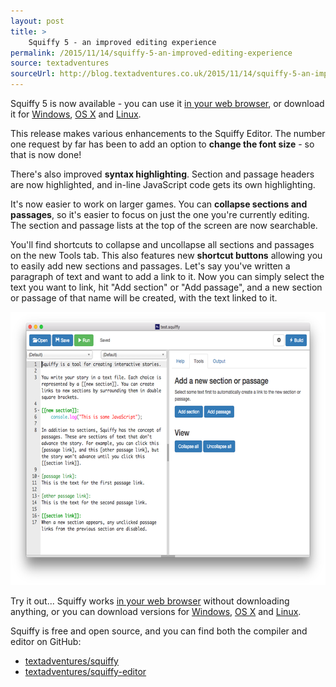 ```yaml
---
layout: post
title: >
    Squiffy 5 - an improved editing experience
permalink: /2015/11/14/squiffy-5-an-improved-editing-experience
source: textadventures
sourceUrl: http://blog.textadventures.co.uk/2015/11/14/squiffy-5-an-improved-editing-experience/
---
```

Squiffy 5 is now available - you can use it <a href="http://textadventures.co.uk/squiffy/editor">in your web browser</a>, or download it for <a href="https://github.com/textadventures/squiffy-editor/releases/download/v5.0/Squiffy.5.0.Windows.exe">Windows</a>, <a href="https://github.com/textadventures/squiffy-editor/releases/download/v5.0/Squiffy.5.0.OS.X.dmg">OS X</a> and <a href="https://github.com/textadventures/squiffy-editor/releases/download/v5.0/Squiffy.5.0.Linux.zip">Linux</a>.

This release makes various enhancements to the Squiffy Editor. The number one request by far has been to add an option to <strong>change the font size</strong> - so that is now done!

There's also improved <strong>syntax highlighting</strong>. Section and passage headers are now highlighted, and in-line JavaScript code gets its own highlighting.

It's now easier to work on larger games. You can <strong>collapse sections and passages</strong>, so it's easier to focus on just the one you're currently editing. The section and passage lists at the top of the screen are now searchable.

You'll find shortcuts to collapse and uncollapse all sections and passages on the new Tools tab. This also features new <strong>shortcut buttons</strong> allowing you to easily add new sections and passages. Let's say you've written a paragraph of text and want to add a link to it. Now you can simply select the text you want to link, hit "Add section" or "Add passage", and a new section or passage of that name will be created, with the text linked to it.

<img class="aligncenter size-large wp-image-2635" src="/images/2015/textadventuresblog.files.wordpress.com-2015-11-screen-shot-2015-11-14-at-18-35-00.png" alt="Squiffy 5" width="625" height="437" />

Try it out... Squiffy works <a href="http://textadventures.co.uk/squiffy/editor">in your web browser</a> without downloading anything, or you can download versions for <a href="https://github.com/textadventures/squiffy-editor/releases/download/v5.0/Squiffy.5.0.Windows.exe">Windows</a>, <a href="https://github.com/textadventures/squiffy-editor/releases/download/v5.0/Squiffy.5.0.OS.X.dmg">OS X</a> and <a href="https://github.com/textadventures/squiffy-editor/releases/download/v5.0/Squiffy.5.0.Linux.zip">Linux</a>.

Squiffy is free and open source, and you can find both the compiler and editor on GitHub:
<ul>
	<li><a href="https://github.com/textadventures/squiffy">textadventures/squiffy</a></li>
	<li><a href="https://github.com/textadventures/squiffy-editor">textadventures/squiffy-editor</a></li>
</ul>